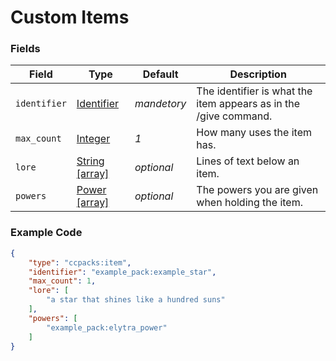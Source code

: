 # Custom Items

### Fields

   Field   | Type | Default | Description
-----------|------|---------|-------------
`identifier` | [Identifier]() | *mandetory* | The identifier is what the item appears as in the /give command.
`max_count` | [Integer]() | *1* | How many uses the item has.
`lore` | [String [array]]() | *optional* | Lines of text below an item.
`powers` | [Power [array]]() | *optional* | The powers you are given when holding the item.

### Example Code

```json
{
	"type": "ccpacks:item",
	"identifier": "example_pack:example_star",
	"max_count": 1,
	"lore": [
		"a star that shines like a hundred suns"
	],
	"powers": [
		"example_pack:elytra_power"
	]	
}
```
